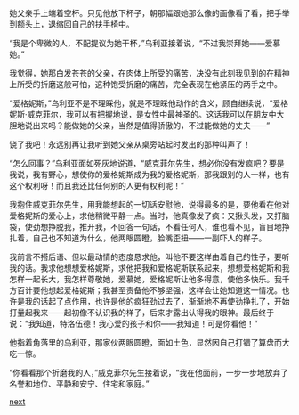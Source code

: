 
她父亲手上端着空杯。只见他放下杯子，朝那幅跟她那么像的画像看了看，把手举到额头上，退缩回自己的扶手椅中。

“我是个卑微的人，不配提议为她干杯，”乌利亚接着说，“不过我崇拜她——爱慕她。”

我觉得，她那白发苍苍的父亲，在肉体上所受的痛苦，决没有此刻我见到的在精神上所受的折磨这般可怕，这种饱受折磨的痛苦，完全表现在他紧压的两手之中。

“爱格妮斯，”乌利亚不是不理睬他，就是不理睬他动作的含义，顾自继续说，“爱格妮斯·威克菲尔，我可以有把握地说，是女性中最神圣的。这话我可以在朋友中大胆地说出来吗？能做她的父亲，当然是值得骄傲的，不过能做她的丈夫——”

饶了我吧！永远别再让我听到她父亲从桌旁站起时发出的那种叫声了！

“怎么回事？”乌利亚面如死灰地说道，“威克菲尔先生，想必你没有发疯吧？要是我说，我有野心，想使你的爱格妮斯成为我的爱格妮斯，那我跟别的人一样，也有这个权利呀！而且我还比任何别的人更有权利呢！”

我抱住威克菲尔先生，用我能想起的一切话安慰他，说得最多的是，要他看在他对爱格妮斯的爱心上，求他稍微平静一点。当时，他真像发了疯：又揪头发，又打脑袋，使劲想挣脱我，推开我，不回答一句话，不看任何人，谁也看不见，盲目地挣扎着，自己也不知道为什么，他两眼圆瞪，脸嘴歪扭——一副吓人的样子。

我前言不搭后语、但以最动情的态度恳求他，叫他不要这样由着自己的性子，要听我的话。我求他想想爱格妮斯，求他把我和爱格妮斯联系起来，想想爱格妮斯和我怎样一起长大，我怎样尊敬她，爱慕她，爱格妮斯让他多得意，使他多快乐。我千方百计要他想起爱格妮斯；我甚至责备他不够坚强，这样会让她知道这一情况。也许是我的话起了点作用，也许是他的疯狂劲过去了，渐渐地不再使劲挣扎了，开始打量起我来——起初像不认识我的样子，后来才露出认得我的眼神。最后终于说：“我知道，特洛伍德！我心爱的孩子和你——我知道！可是你看他！”

他指着角落里的乌利亚，那家伙两眼圆瞪，面如土色，显然因自己打错了算盘而大吃一惊。

“你看看那个折磨我的人，”威克菲尔先生接着说，“我在他面前，一步一步地放弃了名誉和地位、平静和安宁、住宅和家庭。”

[next](page509)